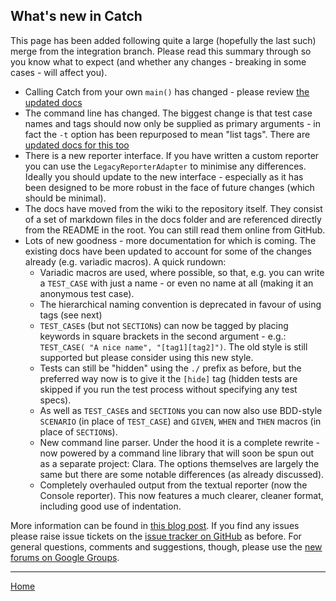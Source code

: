 ## What's new in Catch

This page has been added following quite a large (hopefully the last such) merge from the integration branch. Please read this summary through so you know what to expect (and whether any changes - breaking in some cases - will affect you).

* Calling Catch from your own ```main()``` has changed - please review [the updated docs](own-main.md)
* The command line has changed. The biggest change is that test case names and tags should now only be supplied as primary arguments - in fact the ```-t``` option has been repurposed to mean "list tags". There are [updated docs for this too](command-line.md)
* There is a new reporter interface. If you have written a custom reporter you can use the ```LegacyReporterAdapter``` to minimise any differences. Ideally you should update to the new interface - especially as it has been designed to be more robust in the face of future changes (which should be minimal).
* The docs have moved from the wiki to the repository itself. They consist of a set of markdown files in the docs folder and are referenced directly from the README in the root. You can still read them online from GitHub.
* Lots of new goodness - more documentation for which is coming. The existing docs have been updated to account for some of the changes already (e.g. variadic macros). A quick rundown:
	* Variadic macros are used, where possible, so that, e.g. you can write a ```TEST_CASE``` with just a name - or even no name at all (making it an anonymous test case).
	* The hierarchical naming convention is deprecated in favour of using tags (see next)
	* ```TEST_CASE```s (but not ```SECTION```s) can now be tagged by placing keywords in square brackets in the second argument - e.g.: ```TEST_CASE( "A nice name", "[tag1][tag2]")```. The old style is still supported but please consider using this new style.
	* Tests can still be "hidden" using the ```./``` prefix as before, but the preferred way now is to give it the ```[hide]``` tag (hidden tests are skipped if you run the test process without specifying any test specs).
	* As well as ```TEST_CASE```s and ```SECTION```s you can now also use BDD-style ```SCENARIO``` (in place of ```TEST_CASE```) and ```GIVEN```, ```WHEN``` and ```THEN``` macros (in place of ```SECTION```s).
	* New command line parser. Under the hood it is a complete rewrite - now powered by a command line library that will soon be spun out as a separate project: Clara. The options themselves are largely the same but there are some notable differences (as already discussed).
	* Completely overhauled output from the textual reporter (now the Console reporter). This now features a much clearer, cleaner format, including good use of indentation.

More information can be found in [this blog post](http://www.levelofindirection.com/journal/2013/6/28/catch-10.html).
If you find any issues please raise issue tickets on the [issue tracker on GitHub](https://github.com/philsquared/Catch/issues) as before. For general questions, comments and suggestions, though, please use the [new forums on Google Groups](https://groups.google.com/forum/?fromgroups#!forum/catch-forum).

---

[Home](../README.md)
